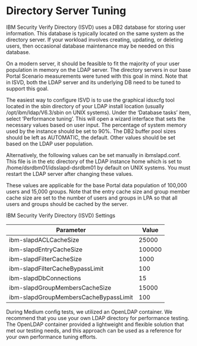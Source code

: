 # Directory Server Tuning

IBM Security Verify Directory (ISVD) uses a DB2 database for storing user information. This database is typically located on the same system as the directory server. If your workload involves creating, updating, or deleting users, then occasional database maintenance may be needed on this database.

On a modern server, it should be feasible to fit the majority of your user population in memory on the LDAP server. The directory servers in our base Portal Scenario measurements were tuned with this goal in mind. Note that in ISVD, both the LDAP server and its underlying DB need to be tuned to support this goal.

The easiest way to configure ISVD is to use the graphical idsxcfg tool located in the sbin directory of your LDAP install location (usually /opt/ibm/ldap/V6.3/sbin on UNIX systems). Under the ‘Database tasks’ item, select ‘Performance tuning’. This will open a wizard interface that sets the necessary values based on user input. The percentage of system memory used by the instance should be set to 90%. The DB2 buffer pool sizes should be left as AUTOMATIC, the default. Other values should be set based on the LDAP user population.

Alternatively, the following values can be set manually in ibmslapd.conf. This file is in the etc directory of the LDAP instance home which is set to /home/dsrdbm01/idsslapd-dsrdbm01 by default on UNIX systems. You must restart the LDAP server after changing these values.

These values are applicable for the base Portal data population of 100,000 users and 15,000 groups. Note that the entry cache size and group member cache size are set to the number of users and groups in LPA so that all users and groups should be cached by the server.

IBM Security Verify Directory (ISVD) Settings

| Parameter | Value |
| --- | --- |
| ibm-slapdACLCacheSize | 25000 |
| ibm-slapdEntryCacheSize | 100000 |
| ibm-slapdFilterCacheSize | 1000 |
| ibm-slapdFilterCacheBypassLimit | 100 |
| ibm-slapdDbConnections | 15  |
| ibm-slapdGroupMembersCacheSize | 15000 |
| ibm-slapdGroupMembersCacheBypassLimit | 100 |

During Medium config tests, we utilized an OpenLDAP container. We recommend that you use your own LDAP directory for performance testing. The OpenLDAP container provided a lightweight and flexible solution that met our testing needs, and this approach can be used as a reference for your own performance tuning efforts.